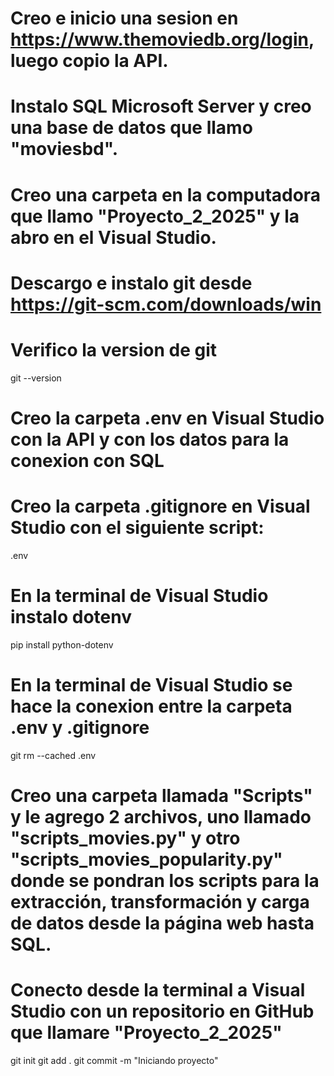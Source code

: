 # Creo e inicio una sesion en https://www.themoviedb.org/login, luego copio la API.
# Instalo SQL Microsoft Server y creo una base de datos que llamo "moviesbd".
# Creo una carpeta en la computadora que llamo "Proyecto_2_2025" y la abro en el Visual Studio.
# Descargo e instalo git desde https://git-scm.com/downloads/win
# Verifico la version de git 
git --version
# Creo la carpeta .env en Visual Studio con la API y con los datos para la conexion con SQL
# Creo la carpeta .gitignore en Visual Studio con el siguiente script:
.env
# En la terminal de Visual Studio instalo dotenv 
pip install python-dotenv
# En la terminal de Visual Studio se hace la conexion entre la carpeta .env y .gitignore
git rm --cached .env
# Creo una carpeta llamada "Scripts" y le agrego 2 archivos, uno llamado "scripts_movies.py" y otro "scripts_movies_popularity.py" donde se pondran los scripts para la extracción, transformación y carga de datos desde la página web hasta SQL.
# Conecto desde la terminal a Visual Studio con un repositorio en GitHub que llamare "Proyecto_2_2025"
git init
git add .
git commit -m "Iniciando proyecto"
